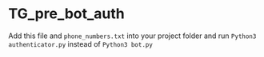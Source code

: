 # TG_pre_bot_auth
Add this file and `phone_numbers.txt` into your project folder and run `Python3 authenticator.py` instead of `Python3 bot.py`
